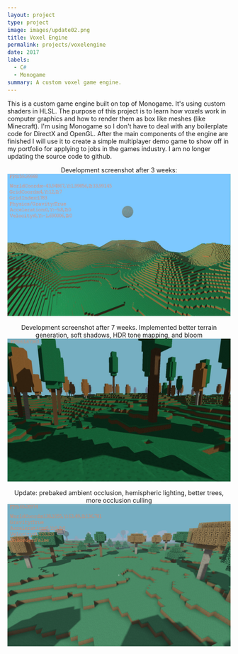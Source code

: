 ```yaml
---
layout: project
type: project
image: images/update02.png
title: Voxel Engine
permalink: projects/voxelengine
date: 2017
labels:
  - C#
  - Monogame
summary: A custom voxel game engine.
---
```


This is a custom game engine built on top of Monogame. It's using custom shaders in HLSL. The purpose of this project
is to learn how voxels work in computer graphics and how to render them as box like meshes (like Minecraft). I'm using 
Monogame so I don't have to deal with any boilerplate code for DirectX and OpenGL. After the main components of the 
engine are finished I will use it to create a simple multiplayer demo game to show off in my portfolio for applying to 
jobs in the games industry. I am no longer updating the source code to github.
<div class="row">


<p align="center">
Development screenshot after 3 weeks:
<img class="ui small right floated rounded image" src="../images/voxel_engine.jpg">
</p>

<p align="center">
Development screenshot after 7 weeks.                            
Implemented better terrain generation, soft shadows, HDR tone mapping, and bloom 
<img class="ui small right floated rounded image" src="../images/update.jpg">   
</p>
<p align="center">
Update: prebaked ambient occlusion, hemispheric lighting, better trees, more occlusion culling
<img class="ui small right floated rounded image" src="../images/update02.png">   
</p>
